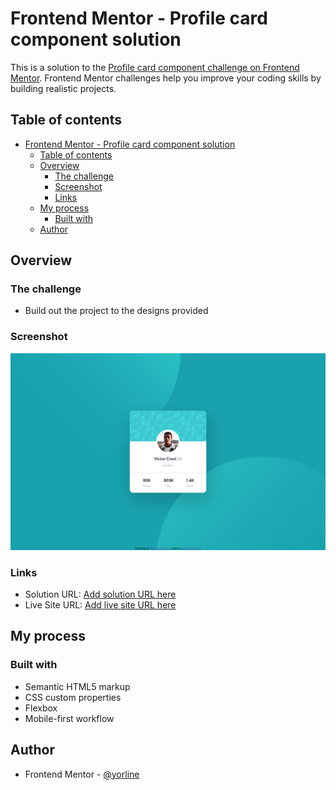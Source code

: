 # Frontend Mentor - Profile card component solution

This is a solution to the [Profile card component challenge on Frontend Mentor](https://www.frontendmentor.io/challenges/profile-card-component-cfArpWshJ). Frontend Mentor challenges help you improve your coding skills by building realistic projects. 

## Table of contents

- [Frontend Mentor - Profile card component solution](#Frontend-Mentor---Profile-card-component-solution)
  - [Table of contents](#Table-of-contents)
  - [Overview](#Overview)
    - [The challenge](#The-challenge)
    - [Screenshot](#Screenshot)
    - [Links](#Links)
  - [My process](#My-process)
    - [Built with](#Built-with)
  - [Author](#Author)



## Overview

### The challenge

- Build out the project to the designs provided

### Screenshot

![](./screenshot.png)

### Links

- Solution URL: [Add solution URL here](https://your-solution-url.com)
- Live Site URL: [Add live site URL here](https://your-live-site-url.com)

## My process

### Built with

- Semantic HTML5 markup
- CSS custom properties
- Flexbox
- Mobile-first workflow

## Author

- Frontend Mentor - [@yorline](https://www.frontendmentor.io/profile/**yorline******)

